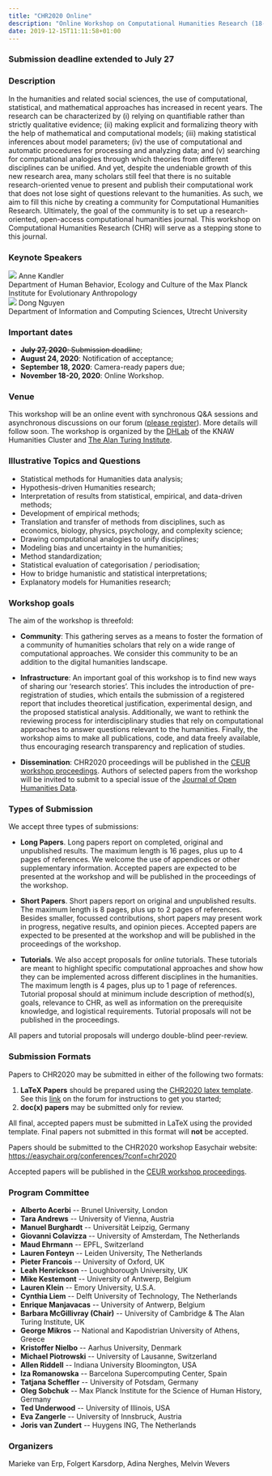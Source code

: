 ```yaml
---
title: "CHR2020 Online"
description: "Online Workshop on Computational Humanities Research (18-20 November 2020);"
date: 2019-12-15T11:11:58+01:00
---
```


<h3 class="header center">Submission deadline extended to July 27</h3>

### Description
In the humanities and related social sciences, the use of computational, statistical, and
mathematical approaches has increased in recent years. The research can be characterized
by (i) relying on quantifiable rather than strictly qualitative evidence; (ii) making
explicit and formalizing theory with the help of mathematical and computational
models; (iii) making statistical inferences about model parameters; (iv) the use of
computational and automatic procedures for processing and analyzing data; and (v)
searching for computational analogies through which theories from different disciplines
can be unified. And yet, despite the undeniable growth of this new research area, many
scholars still feel that there is no suitable research-oriented venue to present and
publish their computational work that does not lose sight of questions relevant to the
humanities. As such, we aim to fill this niche by creating a community for Computational
Humanities Research. Ultimately, the goal of the community is to set up a
research-oriented, open-access computational humanities journal. This workshop on
Computational Humanities Research (CHR) will serve as a stepping stone to this journal.

### Keynote Speakers

<div class="keynotes">
  <div class="imgitem">
    <img src="/images/anne_kandler.jpg"/>
    <span class="caption"><span class="speaker">Anne Kandler</span></br> Department of
  Human Behavior, Ecology and Culture of the Max Planck Institute for Evolutionary
  Anthropology</span> 
  </div>

  <div class="imgitem">
    <img src="/images/dong_nguyen.jpg"/>
    <span class="caption"><span class="speaker">Dong Nguyen</span></br> Department of
    Information and Computing Sciences, Utrecht University</span> 
  </div>
</div>


### Important dates
- ~~**July 27, 2020**: Submission deadline~~;
- **August 24, 2020**: Notification of acceptance;
- **September 18, 2020**: Camera-ready papers due;
- **November 18-20, 2020**: Online Workshop.

### Venue
This workshop will be an online event with synchronous Q&A sessions and asynchronous
discussions on our forum ([please
register](https://discourse.computational-humanities-research.org/)).  More details will
follow soon. The workshop is organized by the [DHLab](http://dhlab.nl) of the KNAW
Humanities Cluster and [The Alan Turing Institute](https://www.turing.ac.uk/).

### Illustrative Topics and Questions
- Statistical methods for Humanities data analysis;
- Hypothesis-driven Humanities research;
- Interpretation of results from statistical, empirical, and data-driven methods;
- Development of empirical methods; 
- Translation and transfer of methods from disciplines, such as economics, biology,
  physics, psychology, and complexity science;
- Drawing computational analogies to unify disciplines;
- Modeling bias and uncertainty in the humanities;
- Method standardization;
- Statistical evaluation of categorisation / periodisation;
- How to bridge humanistic and statistical interpretations;
- Explanatory models for Humanities research;

### Workshop goals
The aim of the workshop is threefold: 

- **Community**: This gathering serves as a means to foster the formation of a community of
  humanities scholars that rely on a wide range of computational approaches. We consider
  this community to be an addition to the digital humanities landscape.

- **Infrastructure**: An important goal of this workshop is to find new ways of sharing our
  ‘research stories’. This includes the introduction of pre-registration of studies, which
  entails the submission of a registered report that includes theoretical justification,
  experimental design, and the proposed statistical analysis. Additionally, we want to
  rethink the reviewing process for interdisciplinary studies that rely on computational
  approaches to answer questions relevant to the humanities. Finally, the workshop aims to
  make all publications, code, and data freely available, thus encouraging research
  transparency and replication of studies.

- **Dissemination**: CHR2020 proceedings will be published in the [CEUR workshop
  proceedings](http://ceur-ws.org/). Authors of selected papers from the workshop will be
  invited to submit to a special issue of the [Journal of Open Humanities
  Data](https://openhumanitiesdata.metajnl.com/).  


### Types of Submission
We accept three types of submissions:

- **Long Papers**. Long papers report on completed, original and unpublished results. The
  maximum length is 16 pages, plus up to 4 pages of references. We welcome the use of
  appendices or other supplementary information. Accepted papers are expected to be
  presented at the workshop and will be published in the proceedings of the workshop.

- **Short Papers**. Short papers report on original and unpublished results. The maximum
  length is 8 pages, plus up to 2 pages of references. Besides smaller, focussed
  contributions, short papers may present work in progress, negative results, and opinion
  pieces. Accepted papers are expected to be presented at the workshop and will be
  published in the proceedings of the workshop.

- **Tutorials**. We also accept proposals for *online* tutorials. These tutorials are
  meant to highlight specific computational approaches and show how they can be
  implemented across different disciplines in the humanities. The maximum length is 4
  pages, plus up to 1 page of references. Tutorial proposal should at minimum include
  description of method(s), goals, relevance to CHR, as well as information on the
  prerequisite knowledge, and logistical requirements. Tutorial proposals will not be
  published in the proceedings.

All papers and tutorial proposals will undergo double-blind peer-review.


### Submission Formats
Papers to CHR2020 may be submitted in either of the following two formats:

1. **LaTeX Papers** should be prepared using the [CHR2020 latex
   template](https://github.com/cohure/CoHuRe/raw/master/chr2020_latex_template.zip). See
   this
   [link](https://discourse.computational-humanities-research.org/t/chr-latex-instructions/230)
   on the forum for instructions to get you started;
2. **doc(x) papers** may be submitted only for review.

All final, accepted papers must be submitted in LaTeX using the provided template.
Final papers not submitted in this format will **not** be accepted.

Papers should be submitted to the CHR2020 workshop Easychair website:
https://easychair.org/conferences/?conf=chr2020

Accepted papers will be published in the [CEUR workshop proceedings](http://ceur-ws.org/).


### Program Committee

- **Alberto Acerbi** -- Brunel University, London
- **Tara Andrews** -- University of Vienna, Austria
- **Manuel Burghardt** -- Universität Leipzig, Germany
- **Giovanni Colavizza** -- University of Amsterdam, The Netherlands
- **Maud Ehrmann** -- EPFL, Switzerland
- **Lauren Fonteyn** -- Leiden University, The Netherlands
- **Pieter Francois** -- University of Oxford, UK
- **Leah Henrickson** -- Loughborough University, UK
- **Mike Kestemont** -- University of Antwerp, Belgium
- **Lauren Klein** -- Emory University, U.S.A.
- **Cynthia Liem** -- Delft University of Technology, The Netherlands
- **Enrique Manjavacas** -- University of Antwerp, Belgium
- **Barbara McGillivray (Chair)** -- University of Cambridge & The Alan Turing Institute, UK
- **George Mikros** -- National and Kapodistrian University of Athens, Greece
- **Kristoffer Nielbo** -- Aarhus University, Denmark
- **Michael Piotrowski** -- University of Lausanne, Switzerland
- **Allen Riddell** -- Indiana University Bloomington, USA
- **Iza Romanowska** -- Barcelona Supercomputing Center, Spain
- **Tatjana Scheffler** -- University of Potsdam, Germany
- **Oleg Sobchuk** -- Max Planck Institute for the Science of Human History, Germany
- **Ted Underwood** -- University of Illinois, USA
- **Eva Zangerle** -- University of Innsbruck, Austria
- **Joris van Zundert** -- Huygens ING, The Netherlands


### Organizers
Marieke van Erp, Folgert Karsdorp, Adina Nerghes, Melvin Wevers
